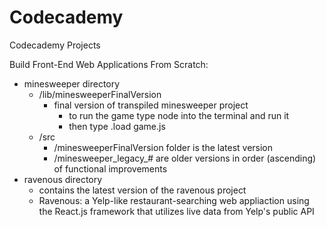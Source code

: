 # Codecademy
Codecademy Projects

Build Front-End Web Applications From Scratch:
- minesweeper directory
  - /lib/minesweeperFinalVersion
    - final version of transpiled minesweeper project
      - to run the game type node into the terminal and run it
      - then type .load game.js
  - /src
    - /minesweeperFinalVersion folder is the latest version
    - /minesweeper_legacy_# are older versions in order (ascending) of functional improvements
- ravenous directory
  - contains the latest version of the ravenous project
  - Ravenous: a Yelp-like restaurant-searching web appliaction using the React.js framework that utilizes live data from Yelp's public API
